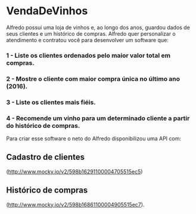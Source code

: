 # VendaDeVinhos

Alfredo possui uma loja de vinhos e, ao longo dos anos, guardou dados de seus
clientes e um histórico de compras. Alfredo quer personalizar o atendimento e
contratou você para desenvolver um software que:

### 1 - Liste os clientes ordenados pelo maior valor total em compras.
### 2 - Mostre o cliente com maior compra única no último ano (2016).
### 3 - Liste os clientes mais fiéis.
### 4 - Recomende um vinho para um determinado cliente a partir do histórico de compras.

Para criar esse software o neto do Alfredo disponibilizou uma
API com: 

## Cadastro de clientes
(http://www.mocky.io/v2/598b16291100004705515ec5)

## Histórico de compras
(http://www.mocky.io/v2/598b16861100004905515ec7).
